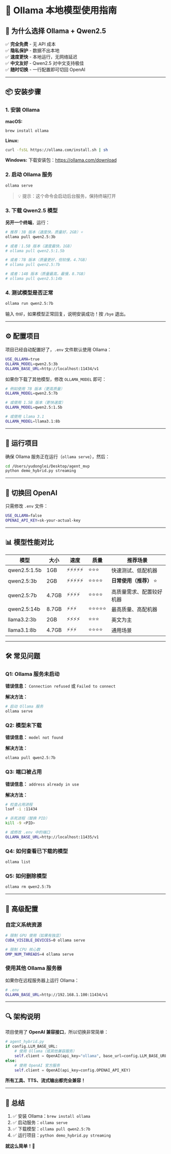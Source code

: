 # 🦙 Ollama 本地模型使用指南

## 🎯 为什么选择 Ollama + Qwen2.5

✅ **完全免费** - 无 API 成本  
✅ **隐私保护** - 数据不出本地  
✅ **速度更快** - 本地运行，无网络延迟  
✅ **中文友好** - Qwen2.5 对中文支持极佳  
✅ **随时切换** - 一行配置即可切回 OpenAI

---

## 📦 安装步骤

### 1. 安装 Ollama

**macOS:**

```bash
brew install ollama
```

**Linux:**

```bash
curl -fsSL https://ollama.com/install.sh | sh
```

**Windows:**
下载安装包：https://ollama.com/download

### 2. 启动 Ollama 服务

```bash
ollama serve
```

> 💡 提示：这个命令会启动后台服务，保持终端打开

### 3. 下载 Qwen2.5 模型

**另开一个终端**，运行：

```bash
# 推荐：3B 版本（速度快，质量好，2GB）⭐
ollama pull qwen2.5:3b

# 或者：1.5B 版本（速度最快，1GB）
# ollama pull qwen2.5:1.5b

# 或者：7B 版本（质量更好，但较慢，4.7GB）
# ollama pull qwen2.5:7b

# 或者：14B 版本（质量最高，最慢，8.7GB）
# ollama pull qwen2.5:14b
```

### 4. 测试模型是否正常

```bash
ollama run qwen2.5:7b
```

输入 `你好`，如果模型正常回复，说明安装成功！按 `/bye` 退出。

---

## ⚙️ 配置项目

项目已经自动配置好了，`.env` 文件默认使用 Ollama：

```bash
USE_OLLAMA=true
OLLAMA_MODEL=qwen2.5:3b
OLLAMA_BASE_URL=http://localhost:11434/v1
```

如果你下载了其他模型，修改 `OLLAMA_MODEL` 即可：

```bash
# 例如使用 7B 版本（更高质量）
OLLAMA_MODEL=qwen2.5:7b

# 或使用 1.5B 版本（更快速度）
OLLAMA_MODEL=qwen2.5:1.5b

# 或使用 Llama 3.1
OLLAMA_MODEL=llama3.1:8b
```

---

## 🚀 运行项目

确保 Ollama 服务正在运行（`ollama serve`），然后：

```bash
cd /Users/yudonglei/Desktop/agent_mvp
python demo_hybrid.py streaming
```

---

## 🔄 切换回 OpenAI

只需修改 `.env` 文件：

```bash
USE_OLLAMA=false
OPENAI_API_KEY=sk-your-actual-key
```

---

## 📊 模型性能对比

| 模型         | 大小  | 速度       | 质量       | 推荐场景                  |
| ------------ | ----- | ---------- | ---------- | ------------------------- |
| qwen2.5:1.5b | 1GB   | ⚡⚡⚡⚡⚡ | ⭐⭐⭐     | 快速测试、低配机器        |
| qwen2.5:3b   | 2GB   | ⚡⚡⚡⚡⚡ | ⭐⭐⭐⭐   | **日常使用（推荐）** ⭐   |
| qwen2.5:7b   | 4.7GB | ⚡⚡⚡⚡   | ⭐⭐⭐⭐   | 高质量需求、配置较好机器  |
| qwen2.5:14b  | 8.7GB | ⚡⚡⚡     | ⭐⭐⭐⭐⭐ | 最高质量、高配机器        |
| llama3.2:3b  | 2GB   | ⚡⚡⚡⚡   | ⭐⭐⭐     | 英文为主                  |
| llama3.1:8b  | 4.7GB | ⚡⚡⚡     | ⭐⭐⭐⭐   | 通用场景                  |

---

## 🛠️ 常见问题

### Q1: Ollama 服务未启动

**错误信息：** `Connection refused` 或 `Failed to connect`

**解决方法：**

```bash
# 启动 Ollama 服务
ollama serve
```

### Q2: 模型未下载

**错误信息：** `model not found`

**解决方法：**

```bash
ollama pull qwen2.5:7b
```

### Q3: 端口被占用

**错误信息：** `address already in use`

**解决方法：**

```bash
# 检查占用进程
lsof -i :11434

# 杀死进程（替换 PID）
kill -9 <PID>

# 或修改 .env 中的端口
OLLAMA_BASE_URL=http://localhost:11435/v1
```

### Q4: 如何查看已下载的模型

```bash
ollama list
```

### Q5: 如何删除模型

```bash
ollama rm qwen2.5:7b
```

---

## 🎨 高级配置

### 自定义系统资源

```bash
# 限制 GPU 使用（如果有独显）
CUDA_VISIBLE_DEVICES=0 ollama serve

# 限制 CPU 核心数
OMP_NUM_THREADS=4 ollama serve
```

### 使用其他 Ollama 服务器

如果你在远程服务器上运行 Ollama：

```bash
# .env
OLLAMA_BASE_URL=http://192.168.1.100:11434/v1
```

---

## 🔍 架构说明

项目使用了 **OpenAI 兼容接口**，所以切换非常简单：

```python
# agent_hybrid.py
if config.LLM_BASE_URL:
    # 使用 Ollama（或其他兼容服务）
    self.client = OpenAI(api_key="ollama", base_url=config.LLM_BASE_URL)
else:
    # 使用 OpenAI 官方服务
    self.client = OpenAI(api_key=config.OPENAI_API_KEY)
```

**所有工具、TTS、流式输出都完全兼容！**

---

## 📝 总结

1. ✅ 安装 Ollama：`brew install ollama`
2. ✅ 启动服务：`ollama serve`
3. ✅ 下载模型：`ollama pull qwen2.5:7b`
4. ✅ 运行项目：`python demo_hybrid.py streaming`

**就这么简单！**🎉
